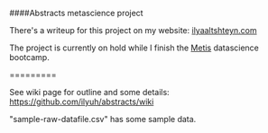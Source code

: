 ####Abstracts metascience project

There's a writeup for this project on my website: [ilyaaltshteyn.com](https://www.ilyaaltshteyn.com)

The project is currently on hold while I finish the [Metis](thisismetis.com) datascience bootcamp.

=========

See wiki page for outline and some details: https://github.com/ilyuh/abstracts/wiki

"sample-raw-datafile.csv" has some sample data.
